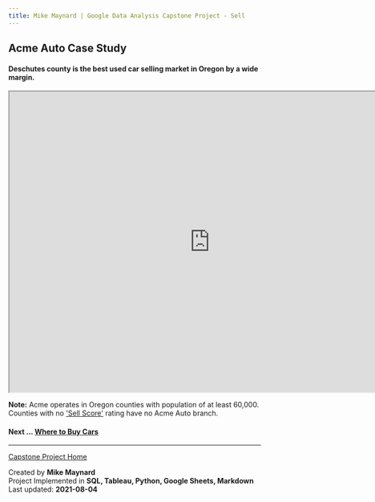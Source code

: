 ```yaml
---
title: Mike Maynard | Google Data Analysis Capstone Project - Sell
---
```

## Acme Auto Case Study

#### Deschutes county is the best used car selling market in Oregon by a wide margin.

<IFRAME SRC="https://public.tableau.com/views/capstone_16278859884250/Joy2?:language=en-US&:display_count=n&:origin=viz_share_link" WIDTH=800 HEIGHT=600></IFRAME>

**Note:** Acme operates in Oregon counties with population of at least 60,000. Counties with no ['Sell Score'](../metrics/sell_score.html) rating have no Acme Auto branch.

#### Next ... [Where to Buy Cars](visuals/buy.html)

---
[Capstone Project Home](/capstone/)

Created by **Mike Maynard**<BR>
Project Implemented in **SQL, Tableau, Python, Google Sheets, Markdown**<BR>
Last updated:  **2021-08-04**
